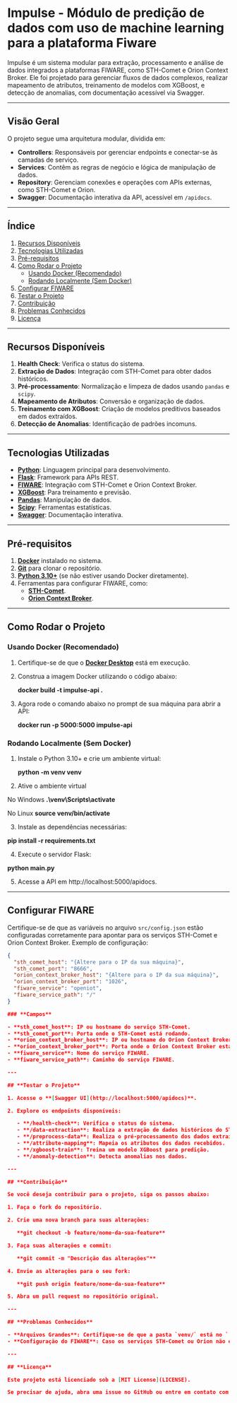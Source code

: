 # Impulse - Módulo de predição de dados com uso de machine learning para a plataforma Fiware

Impulse é um sistema modular para extração, processamento e análise de dados integrados a plataformas FIWARE, como STH-Comet e Orion Context Broker. Ele foi projetado para gerenciar fluxos de dados complexos, realizar mapeamento de atributos, treinamento de modelos com XGBoost, e detecção de anomalias, com documentação acessível via Swagger.

---

## **Visão Geral**

O projeto segue uma arquitetura modular, dividida em:
- **Controllers**: Responsáveis por gerenciar endpoints e conectar-se às camadas de serviço.
- **Services**: Contêm as regras de negócio e lógica de manipulação de dados.
- **Repository**: Gerenciam conexões e operações com APIs externas, como STH-Comet e Orion.
- **Swagger**: Documentação interativa da API, acessível em `/apidocs`.

---

## **Índice**

1. [Recursos Disponíveis](#recursos-disponíveis)
2. [Tecnologias Utilizadas](#tecnologias-utilizadas)
3. [Pré-requisitos](#pré-requisitos)
4. [Como Rodar o Projeto](#como-rodar-o-projeto)
   - [Usando Docker (Recomendado)](#usando-docker-recomendado)
   - [Rodando Localmente (Sem Docker)](#rodando-localmente-sem-docker)
5. [Configurar FIWARE](#configurar-fiware)
6. [Testar o Projeto](#testar-o-projeto)
7. [Contribuição](#contribuição)
8. [Problemas Conhecidos](#problemas-conhecidos)
9. [Licença](#licença)

---

## **Recursos Disponíveis**

1. **Health Check**: Verifica o status do sistema.
2. **Extração de Dados**: Integração com STH-Comet para obter dados históricos.
3. **Pré-processamento**: Normalização e limpeza de dados usando `pandas` e `scipy`.
4. **Mapeamento de Atributos**: Conversão e organização de dados.
5. **Treinamento com XGBoost**: Criação de modelos preditivos baseados em dados extraídos.
6. **Detecção de Anomalias**: Identificação de padrões incomuns.

---

## **Tecnologias Utilizadas**

- **[Python](https://www.python.org/downloads/)**: Linguagem principal para desenvolvimento.
- **[Flask](https://flask.palletsprojects.com/en/latest/)**: Framework para APIs REST.
- **[FIWARE](https://fiware.org/)**: Integração com STH-Comet e Orion Context Broker.
- **[XGBoost](https://xgboost.readthedocs.io/en/stable/)**: Para treinamento e previsão.
- **[Pandas](https://pandas.pydata.org/)**: Manipulação de dados.
- **[Scipy](https://scipy.org/)**: Ferramentas estatísticas.
- **[Swagger](https://swagger.io/)**: Documentação interativa.

---

## **Pré-requisitos**

1. **[Docker](https://www.docker.com/products/docker-desktop)** instalado no sistema.
2. **[Git](https://git-scm.com/downloads)** para clonar o repositório.
3. **[Python 3.10+](https://www.python.org/downloads/)** (se não estiver usando Docker diretamente).
4. Ferramentas para configurar FIWARE, como:
   - **[STH-Comet](https://fiware-sth-comet.readthedocs.io/en/latest/)**.
   - **[Orion Context Broker](https://fiware-orion.readthedocs.io/en/latest/)**.

---

## **Como Rodar o Projeto**

### **Usando Docker (Recomendado)**

1. Certifique-se de que o **[Docker Desktop](https://www.docker.com/products/docker-desktop)** está em execução.
2. Construa a imagem Docker utilizando o código abaixo:

   **docker build -t impulse-api .**

3. Agora rode o comando abaixo no prompt de sua máquina para abrir a API:

   **docker run -p 5000:5000 impulse-api**

### **Rodando Localmente (Sem Docker)**

1. Instale o Python 3.10+ e crie um ambiente virtual:

   **python -m venv venv**

2. Ative o ambiente virtual

No Windows
  **.\venv\Scripts\activate**

No Linux
  **source venv/bin/activate**

3. Instale as dependências necessárias:

  **pip install -r requirements.txt**

4. Execute o servidor Flask:

  **python main.py**

5. Acesse a API em http://localhost:5000/apidocs.

---

## **Configurar FIWARE**

Certifique-se de que as variáveis no arquivo `src/config.json` estão configuradas corretamente para apontar para os serviços STH-Comet e Orion Context Broker. Exemplo de configuração:

```json
{
  "sth_comet_host": "{Altere para o IP da sua máquina}",
  "sth_comet_port": "8666",
  "orion_context_broker_host": "{Altere para o IP da sua máquina}",
  "orion_context_broker_port": "1026",
  "fiware_service": "openiot",
  "fiware_service_path": "/"
}

### **Campos**

- **sth_comet_host**: IP ou hostname do serviço STH-Comet.
- **sth_comet_port**: Porta onde o STH-Comet está rodando.
- **orion_context_broker_host**: IP ou hostname do Orion Context Broker.
- **orion_context_broker_port**: Porta onde o Orion Context Broker está rodando.
- **fiware_service**: Nome do serviço FIWARE.
- **fiware_service_path**: Caminho do serviço FIWARE.

---

## **Testar o Projeto**

1. Acesse o **[Swagger UI](http://localhost:5000/apidocs)**.

2. Explore os endpoints disponíveis:

   - **/health-check**: Verifica o status do sistema.
   - **/data-extraction**: Realiza a extração de dados históricos do STH-Comet.
   - **/preprocess-data**: Realiza o pré-processamento dos dados extraídos.
   - **/attribute-mapping**: Mapeia os atributos dos dados recebidos.
   - **/xgboost-train**: Treina um modelo XGBoost para predição.
   - **/anomaly-detection**: Detecta anomalias nos dados.

---

## **Contribuição**

Se você deseja contribuir para o projeto, siga os passos abaixo:

1. Faça o fork do repositório.

2. Crie uma nova branch para suas alterações:

   **git checkout -b feature/nome-da-sua-feature**

3. Faça suas alterações e commit:

   **git commit -m "Descrição das alterações"**

4. Envie as alterações para o seu fork:

   **git push origin feature/nome-da-sua-feature**

5. Abra um pull request no repositório original.

---

## **Problemas Conhecidos**

- **Arquivos Grandes**: Certifique-se de que a pasta `venv/` está no `.gitignore` para evitar push de arquivos grandes para o repositório.
- **Configuração do FIWARE**: Caso os serviços STH-Comet ou Orion não estejam corretamente configurados no arquivo `config.json`, a API poderá falhar em conexões ou retornos.

---

## **Licença**

Este projeto está licenciado sob a [MIT License](LICENSE).

Se precisar de ajuda, abra uma issue no GitHub ou entre em contato com o responsável pelo projeto.






